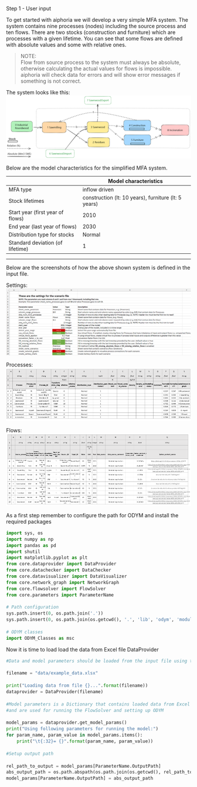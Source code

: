 Step 1 - User input

To get started with aiphoria we will develop a very simple MFA system. 
The system contains nine processes (nodes) including the source process and ten flows.
There are two stocks (construction and furniture) which are processes with a given lifetime. 
You can see that some flows are defined with absolute values and some with relative ones.

> NOTE:<br>
> Flow from source process to the system must always be absolute, otherwise calculating the actual values for flows is impossible.<br>
> aiphoria will check data for errors and will show error messages if something is not correct.

The system looks like this:
![methods_system.png](methods_system.png)

Below are the model characteristics for the simplified MFA system. 

|                                  | Model characteristics                                | 
|----------------------------------|------------------------------------------------------|
| MFA type                         | inflow driven                                        | 
| Stock lifetimes                  | construction (lt: 10 years), furniture (lt: 5 years) |
| Start year (first year of flows) | 2010                                                 | 
| End year (last year of flows)    | 2030                                                 |
| Distribution type for stocks     | Normal                                               |
| Standard deviation (of lifetime) | 1                                                    |

-----


Below are the screenshots of how the above shown system is defined in the input file. 

Settings: 
![methods_settings_input.png](methods_settings_input.png)

Processes:
![methods_process_input.png](methods_process_input.png)

Flows:
![methods_flows_input.png](methods_flows_input.png)


As a first step remember to configure the path for ODYM and install the required packages 

```python
import sys, os
import numpy as np
import pandas as pd
import shutil
import matplotlib.pyplot as plt
from core.dataprovider import DataProvider
from core.datachecker import DataChecker
from core.datavisualizer import DataVisualizer
from core.network_graph import NetworkGraph
from core.flowsolver import FlowSolver
from core.parameters import ParameterName

# Path configuration
sys.path.insert(0, os.path.join('.'))
sys.path.insert(0, os.path.join(os.getcwd(), '.', 'lib', 'odym', 'modules'))

# ODYM classes
import ODYM_Classes as msc

```

Now it is time to load load the data from Excel file DataProvider 
```python
#Data and model parameters should be loaded from the input file using the 'DataProvider'

filename = "data/example_data.xlsx"

print("Loading data from file {}...".format(filename))
dataprovider = DataProvider(filename)

#Model parameters is a Dictionary that contains loaded data from Excel sheet named "Settings"
#and are used for running the FlowSolver and setting up ODYM

model_params = dataprovider.get_model_params()
print("Using following parameters for running the model:")
for param_name, param_value in model_params.items():
    print("\t{:32}= {}".format(param_name, param_value))

#Setup output path

rel_path_to_output = model_params[ParameterName.OutputPath]
abs_output_path = os.path.abspath(os.path.join(os.getcwd(), rel_path_to_output))
model_params[ParameterName.OutputPath] = abs_output_path
```
